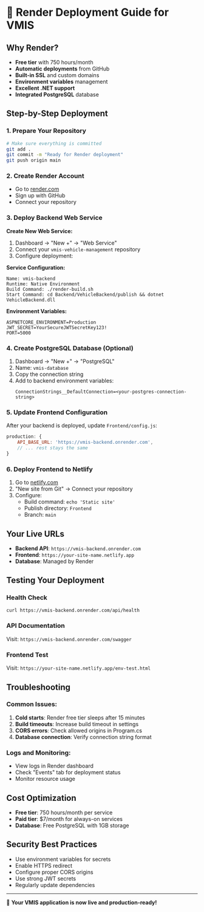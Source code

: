 # 🚀 Render Deployment Guide for VMIS

## Why Render?
- **Free tier** with 750 hours/month
- **Automatic deployments** from GitHub
- **Built-in SSL** and custom domains
- **Environment variables** management
- **Excellent .NET support**
- **Integrated PostgreSQL** database

## Step-by-Step Deployment

### 1. Prepare Your Repository
```bash
# Make sure everything is committed
git add .
git commit -m "Ready for Render deployment"
git push origin main
```

### 2. Create Render Account
- Go to [render.com](https://render.com)
- Sign up with GitHub
- Connect your repository

### 3. Deploy Backend Web Service

**Create New Web Service:**
1. Dashboard → "New +" → "Web Service"
2. Connect your `vmis-vehicle-management` repository
3. Configure deployment:

**Service Configuration:**
```
Name: vmis-backend
Runtime: Native Environment
Build Command: ./render-build.sh
Start Command: cd Backend/VehicleBackend/publish && dotnet VehicleBackend.dll
```

**Environment Variables:**
```
ASPNETCORE_ENVIRONMENT=Production
JWT_SECRET=YourSecureJWTSecretKey123!
PORT=5000
```

### 4. Create PostgreSQL Database (Optional)
1. Dashboard → "New +" → "PostgreSQL"
2. Name: `vmis-database`
3. Copy the connection string
4. Add to backend environment variables:
   ```
   ConnectionStrings__DefaultConnection=<your-postgres-connection-string>
   ```

### 5. Update Frontend Configuration
After your backend is deployed, update `Frontend/config.js`:
```javascript
production: {
    API_BASE_URL: 'https://vmis-backend.onrender.com',
    // ... rest stays the same
}
```

### 6. Deploy Frontend to Netlify
1. Go to [netlify.com](https://netlify.com)
2. "New site from Git" → Connect your repository
3. Configure:
   - Build command: `echo 'Static site'`
   - Publish directory: `Frontend`
   - Branch: `main`

## Your Live URLs
- **Backend API**: `https://vmis-backend.onrender.com`
- **Frontend**: `https://your-site-name.netlify.app`
- **Database**: Managed by Render

## Testing Your Deployment

### Health Check
```bash
curl https://vmis-backend.onrender.com/api/health
```

### API Documentation
Visit: `https://vmis-backend.onrender.com/swagger`

### Frontend Test
Visit: `https://your-site-name.netlify.app/env-test.html`

## Troubleshooting

### Common Issues:
1. **Cold starts**: Render free tier sleeps after 15 minutes
2. **Build timeouts**: Increase build timeout in settings
3. **CORS errors**: Check allowed origins in Program.cs
4. **Database connection**: Verify connection string format

### Logs and Monitoring:
- View logs in Render dashboard
- Check "Events" tab for deployment status
- Monitor resource usage

## Cost Optimization
- **Free tier**: 750 hours/month per service
- **Paid tier**: $7/month for always-on services
- **Database**: Free PostgreSQL with 1GB storage

## Security Best Practices
- Use environment variables for secrets
- Enable HTTPS redirect
- Configure proper CORS origins
- Use strong JWT secrets
- Regularly update dependencies

---

🎉 **Your VMIS application is now live and production-ready!**
